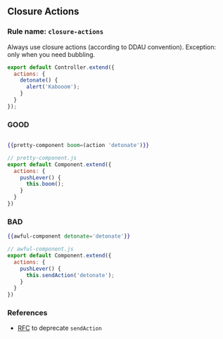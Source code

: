 ## Closure Actions
### Rule name: `closure-actions`

Always use closure actions (according to DDAU convention). Exception: only when you need bubbling.

```javascript
export default Controller.extend({
  actions: {
    detonate() {
      alert('Kabooom');
    }
  }
});
```

### GOOD
```hbs

{{pretty-component boom=(action 'detonate')}}
```

```javascript
// pretty-component.js
export default Component.extend({
  actions: {
    pushLever() {
      this.boom();
    }
  }
})
```

### BAD
```hbs
{{awful-component detonate='detonate'}}
```

```javascript
// awful-component.js
export default Component.extend({
  actions: {
    pushLever() {
      this.sendAction('detonate');
    }
  }
})
```

### References

* [RFC](https://github.com/emberjs/rfcs/blob/master/text/0335-deprecate-send-action.md) to deprecate `sendAction`
